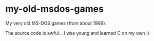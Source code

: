 # my-old-msdos-games
My very old MS-DOS games (from about 1999).

The source code is awful... I was young and learned C on my own :)
